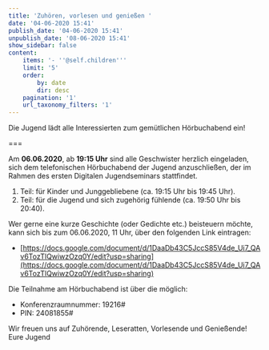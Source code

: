 ```yaml
---
title: 'Zuhören, vorlesen und genießen '
date: '04-06-2020 15:41'
publish_date: '04-06-2020 15:41'
unpublish_date: '08-06-2020 15:41'
show_sidebar: false
content:
    items: '- ''@self.children'''
    limit: '5'
    order:
        by: date
        dir: desc
    pagination: '1'
    url_taxonomy_filters: '1'
---
```


Die Jugend lädt alle Interessierten zum gemütlichen Hörbuchabend ein!

===

Am **06.06.2020**, ab **19:15 Uhr** sind alle Geschwister herzlich eingeladen, sich dem telefonischen Hörbuchabend der Jugend anzuschließen, der im Rahmen des ersten Digitalen Jugendseminars stattfindet.

1. Teil: für Kinder und Junggebliebene (ca. 19:15 Uhr bis 19:45 Uhr).
2. Teil: für die Jugend und sich zugehörig fühlende (ca. 19:50 Uhr bis 20:40).

Wer gerne eine kurze Geschichte (oder Gedichte etc.) beisteuern möchte, kann sich bis zum 06.06.2020, 11 Uhr, über den folgenden Link eintragen:

* [https://docs.google.com/document/d/1DaaDb43C5JccS85V4de_Ui7_QAv6TozTlQwiwzOzq0Y/edit?usp=sharing](https://docs.google.com/document/d/1DaaDb43C5JccS85V4de_Ui7_QAv6TozTlQwiwzOzq0Y/edit?usp=sharing)

Die Teilnahme am Hörbuchabend ist über die möglich:

* Konferenzraumnummer: 19216#
* PIN: 24081855#


Wir freuen uns auf Zuhörende, Leseratten, Vorlesende und Genießende!
Eure Jugend
